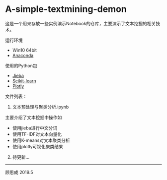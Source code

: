 # A-simple-textmining-demon
这是一个用来存放一些实例演示Notebook的仓库，主要演示了文本挖掘的相关技术。

运行环境
+ Win10 64bit
+ [Anaconda](https://www.anaconda.com/)

使用的Python包
+ [Jieba](https://github.com/fxsjy/jieba)  
+ [Scikit-learn](https://github.com/scikit-learn/scikit-learn)
+ [Plotly](https://plot.ly)

文件列表：
1. 文本预处理与聚类分析.ipynb

主要介绍了文本挖掘中操作如
- 使用jieba进行中文分词
- 使用TF-IDF对文本向量化
- 使用K-means对文本聚类分析
- 使用plotly可视化聚类结果

2. 待更新...

***
顾思成
2019.5
